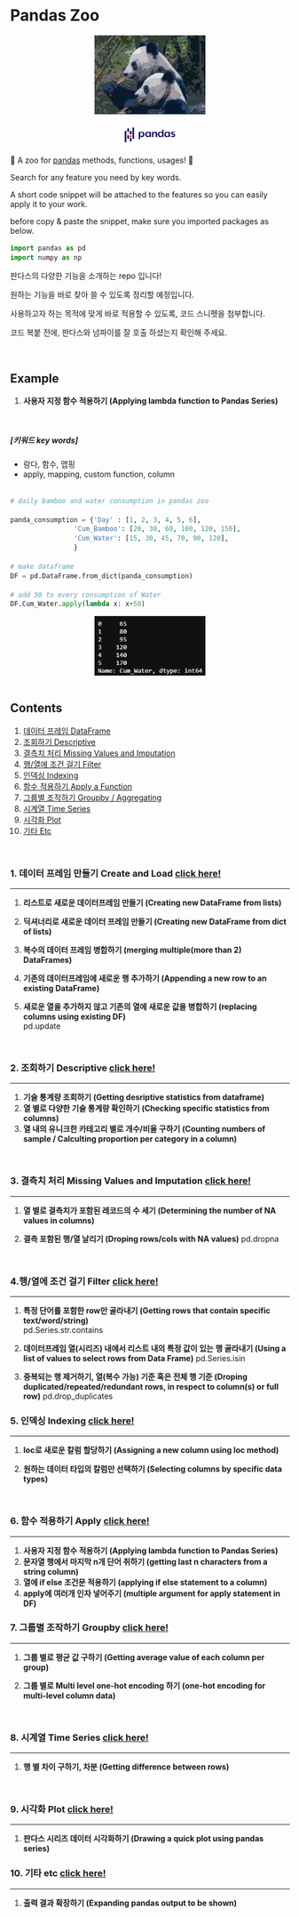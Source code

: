 


Pandas Zoo
==============================================




<p align="center"> <img src="/assets/readme/pandas_zoo.jpg" alt="drawing" width="200"/>

<p align="center"> <img src="/assets/readme/pandas_official.png" alt="drawing" width="100"/>


:panda_face: A zoo for [pandas](https://pandas.pydata.org/)  methods, functions, usages! :panda_face:

Search for any feature you need by key words.

A short code snippet will be attached to the features so you can easily apply it to your work.

before copy & paste the snippet, make sure you imported packages as below.

```python
import pandas as pd
import numpy as np
```

판다스의 다양한 기능을 소개하는 repo 입니다!

원하는 기능을 바로 찾아 쓸 수 있도록 정리할 예정입니다.

사용하고자 하는 목적에 맞게 바로 적용할 수 있도록, 코드 스니펫을 첨부합니다.

코드 복붙 전에, 판다스와 넘파이를 잘 호출 하셨는지 확인해 주세요.

<br/>  

Example  
-------

1. **사용자 지정 함수 적용하기 (Applying lambda function to Pandas Series)**  

<br/>  

##### [키워드 key words]  
  - 람다, 함수, 맵핑
  - apply, mapping, custom function, column

```python

# daily bamboo and water consumption in pandas zoo

panda_consumption = {'Day' : [1, 2, 3, 4, 5, 6],
                'Cum_Bamboo': [20, 30, 60, 100, 120, 150],
                'Cum_Water': [15, 30, 45, 70, 90, 120],
                }

# make dataframe
DF = pd.DataFrame.from_dict(panda_consumption)

# add 50 to every consumption of Water
DF.Cum_Water.apply(lambda x: x+50)

```


<center><img src="/assets/06.Apply/apply_lambda.png" align="center" alt="drawing" width="200"/></center>  


<br/>  

Contents
--------

1.	[데이터 프레임 DataFrame](#dataframe)
2.	[조회하기 Descriptive](#descriptive)
3.	[결측치 처리 Missing Values and Imputation](#imputation)
4.	[행/열에 조건 걸기 Filter](#filter)
5.	[인덱싱 Indexing](#indexing)
6.	[함수 적용하기 Apply a Function](#apply)
7.  [그룹별 조작하기 Groupby / Aggregating](#groupby)
8.	[시계열 Time Series](#time-series)
9.	[시각화 Plot](#plot)  
10.	[기타 Etc](#etc)  



<br/>  

<a id="dataframe"></a>
### 1. 데이터 프레임 만들기 Create and Load  [click here!](/notebook/01.DataFrame)
--------

1.  **리스트로 새로운 데이터프레임 만들기 (Creating new DataFrame from lists)**  

2. **딕셔너리로 새로운 데이터 프레임 만들기 (Creating new DataFrame from dict of lists)**  

3. **복수의 데이터 프레임 병합하기 (merging multiple(more than 2) DataFrames)**

4. **기존의 데이터프레임에 새로운 행 추가하기 (Appending a new row to an existing DataFrame)**

5. **새로운 열을 추가하지 않고 기존의 열에 새로운 값을 병합하기 (replacing columns using existing DF)**  
pd.update

<br/>  




<a id="descriptive"></a>
### 2. 조회하기 Descriptive    [click here!](/notebook/02.Descriptive)
--------


1. **기술 통계량 조회하기 (Getting desriptive statistics from dataframe)**  
2. **열 별로 다양한 기술 통계량 확인하기 (Checking specific statistics from columns)**
3. **열 내의 유니크한 카테고리 별로 개수/비율 구하기  (Counting numbers of sample / Calculting proportion per category in a column)**


<br/>  

<a id="imputation"></a>
### 3. 결측치 처리 Missing Values and Imputation   [click here!](/notebook/03.Missing_Values_and_Imputation)
--------
1. **열 별로 결측치가 포함된 레코드의 수 세기 (Determining the number of NA values in columns)**  

2. **결측 포함된 행/열 날리기 (Droping rows/cols with NA values)**
pd.dropna


<br/>  


<a id="filter"></a>
### 4.행/열에 조건 걸기 Filter  [click here!](/notebook/04.Filter)
--------

1. **특정 단어를 포함한 row만 골라내기 (Getting rows that contain specific text/word/string)**  
pd.Series.str.contains   


2. **데이터프레임 열(시리즈) 내에서 리스트 내의 특정 값이 있는 행 골라내기 (Using a list of values to select rows from Data Frame)**
pd.Series.isin  

3. **중복되는 행 제거하기, 열(복수 가능) 기준 혹은 전체 행 기준 (Droping duplicated/repeated/redundant rows, in respect to column(s) or full row)**
pd.drop_duplicates



<a id="indexing"></a>
### 5. 인덱싱 Indexing    [click here!](/notebook/05.Indexing)
--------



1. **loc로 새로운 칼럼 할당하기 (Assigning a new column using loc method)**  

2. **원하는 데이터 타입의 칼럼만 선택하기 (Selecting columns by specific data types)**  


<br/>  



<a id="apply"></a>
### 6. 함수 적용하기 Apply    [click here!](/notebook/06.Apply)
--------


1. **사용자 지정 함수 적용하기 (Applying lambda function to Pandas Series)**  
2. **문자열 행에서 마지막 n개 단어 취하기 (getting last n characters from a string column)**
3. **열에 if else 조건문 적용하기 (applying if else statement to a column)**
4. **apply에 여러개 인자 넣어주기 (multiple argument for apply statement in DF)**


<a id="groupby"></a>
### 7. 그룹별 조작하기 Groupby    [click here!](/notebook/07.Groupby)
--------

1. **그룹 별로 평균 값 구하기 (Getting average value of each column per group)**  


2. **그룹 별로 Multi level one-hot encoding 하기 (one-hot encoding for multi-level column data)**  

<br/>  


<a id="time-series"></a>
### 8. 시계열 Time Series    [click here!](/notebook/08.Time_Series)
--------


1. **행 별 차이 구하기, 차분 (Getting difference between rows)**  

<br/>  


<a id="plot"></a>
### 9. 시각화 Plot    [click here!](/notebook/09.Plot)
--------

1. **판다스 시리즈 데이터 시각화하기 (Drawing a quick plot using pandas series)**  


<a id="etc"></a>
### 10. 기타 etc    [click here!](/notebook/10.Etc)
--------

1. **출력 결과 확장하기 (Expanding pandas output to be shown)**  
